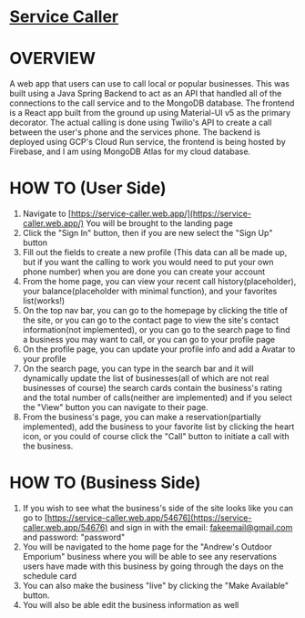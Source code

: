 # [Service Caller](https://service-caller.web.app/)

# OVERVIEW

A web app that users can use to call local or popular businesses. This was built using a Java Spring Backend to act as an API that handled all of the connections to the call service and to the MongoDB database. The frontend is a React app built from the ground up using Material-UI v5 as the primary decorator. The actual calling is done using Twilio's API to create a call between the user's phone and the services phone. The backend is deployed using GCP's Cloud Run service, the frontend is being hosted by Firebase, and I am using MongoDB Atlas for my cloud database.

# HOW TO (User Side)

1. Navigate to [https://service-caller.web.app/](https://service-caller.web.app/) You will be brought to the landing page
2. Click the "Sign In" button, then if you are new select the "Sign Up" button
3. Fill out the fields to create a new profile (This data can all be made up, but if you want the calling to work you would need to put your own phone number) when you are done you can create your account
4. From the home page, you can view your recent call history(placeholder), your balance(placeholder with minimal function), and your favorites list(works!)
5. On the top nav bar, you can go to the homepage by clicking the title of the site, or you can go to the contact page to view the site's contact information(not implemented), or you can go to the search page to find a business you may want to call, or you can go to your profile page
6. On the profile page, you can update your profile info and add a Avatar to your profile
7. On the search page, you can type in the search bar and it will dynamically update the list of businesses(all of which are not real businesses of course) the search cards contain the business's rating and the total number of calls(neither are implemented) and if you select the "View" button you can navigate to their page.
8. From the business's page, you can make a reservation(partially implemented), add the business to your favorite list by clicking the heart icon, or you could of course click the "Call" button to initiate a call with the business.

# HOW TO (Business Side)

1. If you wish to see what the business's side of the site looks like you can go to [https://service-caller.web.app/54676](https://service-caller.web.app/54676) and sign in with the email: [fakeemail@gmail.com](mailto:fakeemail@gmail.com) and password: "password"
2. You will be navigated to the home page for the "Andrew's Outdoor Emporium" business where you will be able to see any reservations users have made with this business by going through the days on the schedule card
3. You can also make the business "live" by clicking the "Make Available" button.
4. You will also be able edit the business information as well
